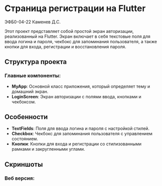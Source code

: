 # Страница регистрации на Flutter

ЭФБ0-04-22 Каменев Д.С.

Этот проект представляет собой простой экран авторизации, реализованный на Flutter. Экран включает в себя текстовые поля для ввода логина и пароля, чекбокс для запоминания пользователя, а также кнопки для входа, регистрации и восстановления пароля.

## Структура проекта

### Главные компоненты:

- **MyApp**: Основной класс приложения, который определяет тему и домашний экран.
- **LoginScreen**: Экран авторизации с полями ввода, кнопками и чекбоксом.

## Особенности

- **TextFields**: Поля для ввода логина и пароля с настройкой стилей.
- **Checkbox**: Чекбокс для запоминания пользователя с управлением состоянием.
- **Кнопки**: Кнопки для входа и регистрации со стилизованными рамками и закругленными углами.

## Скриншоты

### Веб версия:

